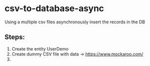 # csv-to-database-async
Using a multiple csv files asynchronously insert the records in the DB

## Steps:

1. Create the entity UserDemo
2. Create dummy CSV file with data -> https://www.mockaroo.com/
3. 


